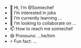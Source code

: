 - 👋 Hi, I’m @Somiechef
- 👀 I’m interested in jobs
- 🌱 I’m currently learning ...
- 💞️ I’m looking to collaborate on ...
- 📫 How to reach me somiechef
- 😄 Pronouns: ...he/him
- ⚡ Fun fact: ...

<!---
Somiechef/Somiechef is a ✨ special ✨ repository because its `README.md` (this file) appears on your GitHub profile.
You can click the Preview link to take a look at your changes.
--->
